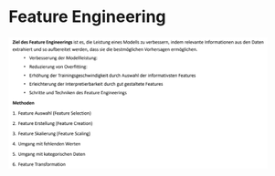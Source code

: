 # Feature Engineering
<img src="https://github.com/ICH-BIN-HXM/images_DAAN/blob/main/Scrennshot_2024-07-07_16-17-49.png?raw=" width="90%" /> 
